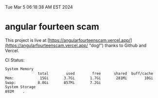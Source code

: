 Tue Mar  5 06:18:38 AM EST 2024

# angular fourteen scam


This project is live at [https://angularfourteenscam.vercel.app/](https://angularfourteenscam.vercel.app/ "dog!") thanks to Github and Vercel.

CI Status: 

```bash
System Memory
               total        used        free      shared  buff/cache   available
Mem:            15Gi       3.7Gi       1.7Gi       281Mi        10Gi        11Gi
Swap:          8.0Gi       857Mi       7.2Gi
System Storage
892M	.
```
```bash
